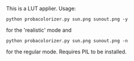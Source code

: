 This is a LUT applier. Usage:

``` shell
python probacolorizer.py sun.png sunout.png -y
```
for the 'realistic' mode and 
``` shell
python probacolorizer.py sun.png sunout.png -n
```
for the regular mode. 
Requires PIL to be installed. 
